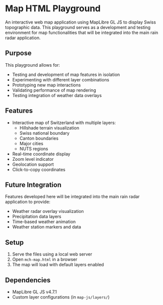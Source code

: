 # Map HTML Playground

An interactive web map application using MapLibre GL JS to display Swiss topographic data. This playground serves as a development and testing environment for map functionalities that will be integrated into the main rain radar application.

## Purpose

This playground allows for:
- Testing and development of map features in isolation
- Experimenting with different layer combinations
- Prototyping new map interactions
- Validating performance of map rendering
- Testing integration of weather data overlays

## Features

- Interactive map of Switzerland with multiple layers:
  - Hillshade terrain visualization
  - Swiss national boundary
  - Canton boundaries
  - Major cities
  - NUTS regions
- Real-time coordinate display
- Zoom level indicator
- Geolocation support
- Click-to-copy coordinates

## Future Integration

Features developed here will be integrated into the main rain radar application to provide:
- Weather radar overlay visualization
- Precipitation data layers
- Time-based weather animation
- Weather station markers and data

## Setup

1. Serve the files using a local web server
2. Open `mch-map.html` in a browser
3. The map will load with default layers enabled

## Dependencies

- MapLibre GL JS v4.7.1
- Custom layer configurations (in `map-js/layers/`)

